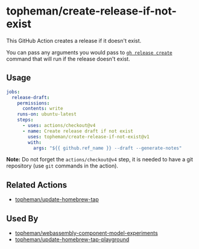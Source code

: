 # topheman/create-release-if-not-exist

This GitHub Action creates a release if it doesn't exist.

You can pass any arguments you would pass to [`gh release create`](https://cli.github.com/manual/gh_release_create) command that will run if the release doesn't exist.

## Usage

```yaml
jobs:
  release-draft:
    permissions:
      contents: write
    runs-on: ubuntu-latest
    steps:
      - uses: actions/checkout@v4
      - name: Create release draft if not exist
        uses: topheman/create-release-if-not-exist@v1
        with:
          args: "${{ github.ref_name }} --draft --generate-notes"
```

**Note:** Do not forget the `actions/checkout@v4` step, it is needed to have a git repository (use `git` commands in the action).

## Related Actions

- [topheman/update-homebrew-tap](https://github.com/topheman/update-homebrew-tap)

## Used By

- [topheman/webassembly-component-model-experiments](https://github.com/topheman/webassembly-component-model-experiments)
- [topheman/update-homebrew-tap-playground](https://github.com/topheman/update-homebrew-tap-playground)
